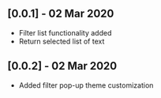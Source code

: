## [0.0.1] - 02 Mar 2020

* Filter list functionality added
* Return selected list of text

## [0.0.2] - 02 Mar 2020

* Added filter pop-up theme customization 
